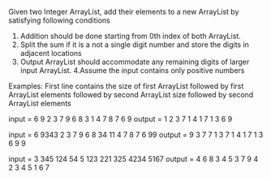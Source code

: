 Given two Integer ArrayList, add their elements to a new ArrayList by satisfying following conditions 

1. Addition should be done starting from 0th index of both ArrayList.
2. Split the sum if it is a not a single digit number and store the digits in adjacent locations
3. Output ArrayList should accommodate any remaining digits of larger input ArrayList.
4.Assume the input contains only positive numbers

Examples:
First line contains the size of first ArrayList followed by first ArrayList elements followed by second ArrayList size followed by 
second ArrayList elements 


input =
6
9 2 3 7 9 6
8
3 1 4 7 8 7 6 9
output =
1 2 3 7 1 4 1 7 1 3 6 9

input = 
6
9343 2 3 7 9 6
8
34 11 4 7 8 7 6 99
output =
9 3 7 7 1 3 7 1 4 1 7 1 3 6 9 9

input = 
3
345 124 54
5
123 221 325 4234 5167
output = 
4 6 8 3 4 5 3 7 9 4 2 3 4 5 1 6 7
